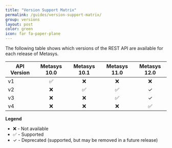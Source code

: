 ```yaml
---
title: "Version Support Matrix"
permalink: /guides/version-support-matrix/
group: versions
layout: post
color: green
icon: far fa-paper-plane
---
```


The following table shows which versions of the REST API are available for each release of Metasys.

| API Version | Metasys 10.0 | Metasys 10.1 | Metasys 11.0 | Metasys 12.0 |
| ----------- | :----------: | :----------: | :----------: | :----------: |
| v1          |      ✅       |      ❌       |      ❌       |      ❌       |
| v2          |      ❌       |      ✅       |      ✅       |      ✓       |
| v3          |      ❌       |      ❌       |      ✅       |      ✓       |
| v4          |      ❌       |      ❌       |      ❌       |      ✅       |

**Legend**

* ❌ - Not available
* ✅ - Supported
* ✓ - Deprecated (supported, but may be removed in a future release)
